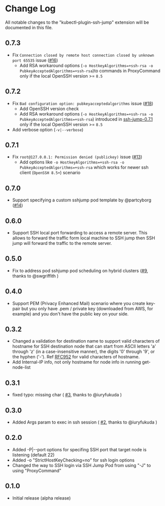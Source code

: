 # Change Log

All notable changes to the "kubectl-plugin-ssh-jump" extension will be documented in this file.

## 0.7.3

- Fix `Connection closed by remote host connection closed by unknown port 65535` issue ([#16](https://github.com/yokawasa/kubectl-plugin-ssh-jump/issues/16))
  - Add RSA workaround options (`-o HostkeyAlgorithms=+ssh-rsa -o PubkeyAcceptedAlgorithms=+ssh-rsa`)to commands in ProxyCommand only if the local OpenSSH version >= `8.5`

## 0.7.2

- Fix `Bad configuration option: pubkeyacceptedalgorithms` issue ([#18](https://github.com/yokawasa/kubectl-plugin-ssh-jump/issues/18))
  - Add OpenSSH version check
  - Add RSA workaround options (`-o HostkeyAlgorithms=+ssh-rsa -o PubkeyAcceptedAlgorithms=+ssh-rsa`) introduced in [ssh-jump-0.7.1](https://github.com/yokawasa/kubectl-plugin-ssh-jump/releases/tag/0.7.1) only if the local OpenSSH version >= `8.5`
- Add verbose option (`-v|--verbose`)

## 0.7.1

- Fix `root@127.0.0.1: Permission denied (publickey)` issue ([#13](https://github.com/yokawasa/kubectl-plugin-ssh-jump/issues/13))
  - Add options like `-o HostkeyAlgorithms=+ssh-rsa -o PubkeyAcceptedAlgorithms=+ssh-rsa` which works for newer ssh client (`OpenSSH 8.5+`) scenario

## 0.7.0

- Support specifying a custom sshjump pod template by @partcyborg ([#14](https://github.com/yokawasa/kubectl-plugin-ssh-jump/pull/14))

## 0.6.0

- Support SSH local port forwarding to access a remote server. This allows to forward the traffic form local machine to SSH jump then SSH jump will forward the traffic to the remote server.

## 0.5.0

- Fix to address pod sshjump pod scheduling on hybrid clusters ([#9](https://github.com/yokawasa/kubectl-plugin-ssh-jump/pull/9), thanks to @swgriffith )

## 0.4.0

- Support PEM (Privacy Enhanced Mail) scenario where you create key-pair but you only have .pem / private key (downloaded from AWS, for example) and you don't have the public key on your side.

## 0.3.2

- Changed a validation for destination name to support valid characters of hostname for SSH destination node that can start from ASCII letters 'a' through 'z' (in a case-insensitive manner), the digits '0' through '9', or the hyphen ('-'). Ref [RFC952](https://tools.ietf.org/html/rfc952) for valid characters of hostname.
- Add Internal-IP info, not only hostname for node info in running get-node-list

## 0.3.1

- fixed typo: missing char ( [#3](https://github.com/yokawasa/kubectl-plugin-ssh-jump/pull/3), thanks to @iuryfukuda )

## 0.3.0

- Added Args param to exec in ssh session ( [#2](https://github.com/yokawasa/kubectl-plugin-ssh-jump/pull/2), thanks to @iuryfukuda )
## 0.2.0

- Added -P|--port options for specifing SSH port that target node is listening (default 22)
- Added -o "StrictHostKeyChecking=no" for ssh login options 
- Changed the way to SSH login via SSH Jump Pod from using "-J" to using "ProxyCommand"
## 0.1.0

- Initial release (alpha release)
